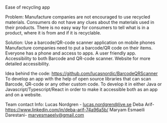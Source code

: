 Ease of recycling app

Problem:
Manufacture companies are not encouraged to use recycled materials.
Consumers do not have any clues about the materials used in their products.
There is no easy way for consumers to tell what is in a product, where it is from and if it is recyclable.


Solution:
Use a barcode/QR-code scanner application on mobile phones
Manufacture companies need to put a barcode/QR code on their items.
Everyone has a phone and access to apps.
A user friendly app.
Accessibility to both Barcode and QR-code scanner.
Website for more detailed accessibility.


Idea behind the code:
https://github.com/lucasnordic/BarcodeQRScanner
To develop an app with the help of open source libraries that can scan Barcode, QR-code or any other custom code. 
To develop it in either Java or Javascript/Typescript/React in order to make it accessible both as an app and on a website.


Team contact Info:
Lucas Nordgren - lucas.nordgren@live.se
Deba Arif- https://www.linkedin.com/in/deba-arif-74a96a5b/ 
Maryam Esmaeili Darestani- maryesmaeely@gmail.com 
